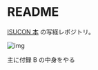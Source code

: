 # README

[ISUCON 本](https://gihyo.jp/book/2022/978-4-297-12846-3) の写経レポジトリ。

![img](http://image.gihyo.co.jp/assets/images/cover/2022/9784297128463.jpg)

主に付録 B の中身をやる
